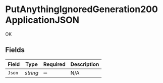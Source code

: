 # PutAnythingIgnoredGeneration200ApplicationJSON

OK


## Fields

| Field              | Type               | Required           | Description        |
| ------------------ | ------------------ | ------------------ | ------------------ |
| `Json`             | *string*           | :heavy_minus_sign: | N/A                |